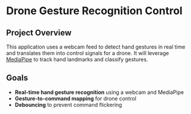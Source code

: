 # Drone Gesture Recognition Control

## Project Overview
This application uses a webcam feed to detect hand gestures in real time and translates them into control signals for a drone. It will leverage [MediaPipe](https://mediapipe.dev/) to track hand landmarks and classify gestures.

## Goals
- **Real-time hand gesture recognition** using a webcam and MediaPipe
- **Gesture-to-command mapping** for drone control
- **Debouncing** to prevent command flickering

